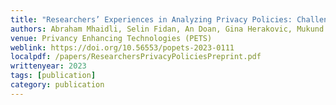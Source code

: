 ```yaml
---
title: "Researchers’ Experiences in Analyzing Privacy Policies: Challenges and Opportunities"
authors: Abraham Mhaidli, Selin Fidan, An Doan, Gina Herakovic, Mukund Srinath, Lee Matheson, Shomir Wilson, Florian Schaub
venue: Privancy Enhancing Technologies (PETS)
weblink: https://doi.org/10.56553/popets-2023-0111
localpdf: /papers/ResearchersPrivacyPoliciesPreprint.pdf
writtenyear: 2023
tags: [publication]
category: publication
---
```

